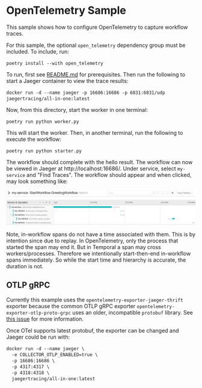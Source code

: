 # OpenTelemetry Sample

This sample shows how to configure OpenTelemetry to capture workflow traces.

For this sample, the optional `open_telemetry` dependency group must be included. To include, run:

    poetry install --with open_telemetry


To run, first see [README.md](../README.md) for prerequisites. Then run the following to start a Jaeger container to
view the trace results:

    docker run -d --name jaeger -p 16686:16686 -p 6831:6831/udp jaegertracing/all-in-one:latest

Now, from this directory, start the worker in one terminal:

    poetry run python worker.py

This will start the worker. Then, in another terminal, run the following to execute the workflow:

    poetry run python starter.py

The workflow should complete with the hello result. The workflow can now be viewed in Jaeger at http://localhost:16686/.
Under service, select `my-service` and "Find Traces". The workflow should appear and when clicked, may look something
like:

![Jaeger Screenshot](jaeger-screenshot.png)

Note, in-workflow spans do not have a time associated with them. This is by intention since due to replay. In
OpenTelemetry, only the process that started the span may end it. But in Temporal a span may cross workers/processes.
Therefore we intentionally start-then-end in-workflow spans immediately. So while the start time and hierarchy is
accurate, the duration is not.

## OTLP gRPC

Currently this example uses the `opentelemetry-exporter-jaeger-thrift` exporter because the common OTLP gRPC exporter
`opentelemetry-exporter-otlp-proto-grpc` uses an older, incompatible `protobuf` library. See
[this issue](https://github.com/open-telemetry/opentelemetry-python/issues/2880) for more information.

Once OTel supports latest protobuf, the exporter can be changed and Jaeger could be run with:

    docker run -d --name jaeger \
      -e COLLECTOR_OTLP_ENABLED=true \
      -p 16686:16686 \
      -p 4317:4317 \
      -p 4318:4318 \
      jaegertracing/all-in-one:latest